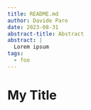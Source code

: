```yaml
---
title: README.md
author: Davide Paro
date: 2023-08-31
abstract-title: Abstract
abstract: |
  Lorem ipsum
tags:
  - foo
---
```


# My Title

